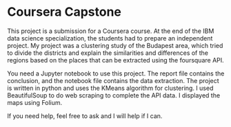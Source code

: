 # Coursera Capstone

This project is a submission for a Coursera course. At the end of the IBM data science specialization, the students had to prepare an independent project. My project was a clustering study of the Budapest area, which tried to divide the districts and explain the similarities and differences of the regions based on the places that can be extracted using the foursquare API.

You need a Jupyter notebook to use this project. The report file contains the conclusion, and the notebook file contains the data extraction. The project is written in python and uses the KMeans algorithm for clustering. I used BeautifulSoup to do web scraping to complete the API data. I displayed the maps using Folium.

If you need help, feel free to ask and I will help if I can.


